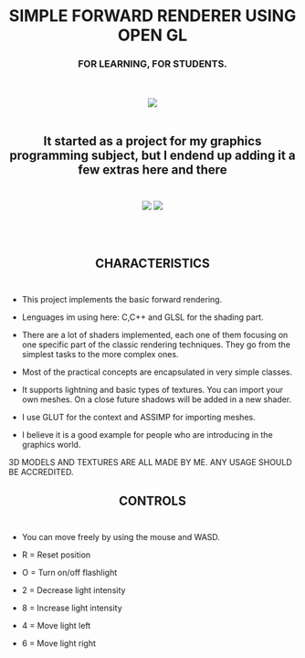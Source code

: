 <H1 ALIGN="CENTER">SIMPLE FORWARD RENDERER USING OPEN GL</H1>
<H3 ALIGN="CENTER">FOR LEARNING, FOR STUDENTS.</H3>
<p align="center"> 
 <br> 
    </br>

  <img src=https://user-images.githubusercontent.com/79087129/149583797-9c4f7c4e-a849-4e47-a69c-1e5ba857a72b.png>
   <br> 
    </br>
  <h2 align="center">It started as a project for my graphics programming subject, but I endend up adding it a few extras here and there<br> 
    </br></h2>
     <p align="center"> 
<img src=https://user-images.githubusercontent.com/79087129/149587092-5d0acb62-d3a0-495b-8606-601e808f2ffc.gif>
   <img src=https://user-images.githubusercontent.com/79087129/149584327-379ef1c6-e9bc-435a-9141-c609ab995be9.gif>
</P>
     <br> 
    </br>
 </p>
 <p>
   <h2 align="center">CHARACTERISTICS<br> 
    </br></h2>
    
  - This project implements the basic forward rendering.  
    
  - Lenguages im using here: C,C++ and GLSL for the shading part.
  
 - There are a lot of shaders implemented, each one of them focusing on one specific part of the classic rendering techniques. They go from the simplest tasks to the more complex ones.
  
 - Most of the practical concepts are encapsulated in very simple classes. 
  
 - It supports lightning and basic types of textures. You can import your own meshes. On a close future shadows will be added in a new shader.
  
 - I use GLUT for the context and ASSIMP for importing meshes.
  
 - I believe it is a good example for people who are introducing in the graphics world.
  
  
  3D MODELS AND TEXTURES ARE ALL MADE BY ME. ANY USAGE SHOULD BE ACCREDITED.
  </p>
  
 <p>
   <h2 align="center">CONTROLS<br> 
    </br></h2>
    
 - You can move freely by using the mouse and WASD.
  
 - R = Reset position
  
 - O = Turn on/off flashlight
  
 - 2 = Decrease light intensity

  
 - 8 = Increase light intensity
  
 - 4 = Move light left
  
 - 6 = Move light right
  
  
  </p>  



